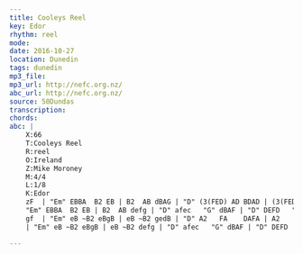 ```yaml
---
title: Cooleys Reel
key: Edor
rhythm: reel
mode:
date: 2016-10-27
location: Dunedin
tags: dunedin
mp3_file:
mp3_url: http://nefc.org.nz/
abc_url: http://nefc.org.nz/
source: 50Dundas
transcription:
chords: 
abc: |
    X:66
    T:Cooleys Reel
    R:reel
    O:Ireland
    Z:Mike Moroney
    M:4/4
    L:1/8
    K:Edor
    zF  | "Em" EBBA  B2 EB | B2  AB dBAG | "D" (3(FED) AD BDAD | (3(FED)   AD  BAGF |
    "Em" EBBA  B2 EB | B2  AB defg | "D" afec   "G" dBAF | "D" DEFD   "Em" E2 :|
    gf  | "Em" eB ~B2 eBgB | eB ~B2 gedB | "D" A2   FA    DAFA | A2     FA     defg |
    | "Em" eB ~B2 eBgB | eB ~B2 defg | "D" afec   "G" dBAF | "D" DEFD   "Em" E2 :|

---
```

